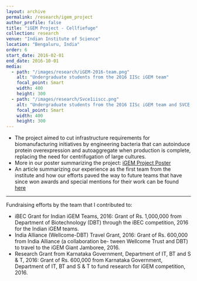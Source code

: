 ```yaml
---
layout: archive
permalink: /research/igem_project
author_profile: false
title: "iGEM Project - Cellfiefuge"
collection: research
venue: "Indian Institute of Science"
location: "Bengaluru, India"
order: 6
start_date: 2016-02-01
end_date: 2016-10-01
media:
  - path: "/images/research/iGEM-2016-team.png"
    alt: "Undergraduate students from the 2016 IISc iGEM team"
    focal_point: Smart
    width: 400
    height: 300
  - path: "/images/research/Svce1iiscc.png"
    alt: "Undergraduate students from the 2016 IISc iGEM team and SVCE team"
    focal_point: Smart
    width: 400
    height: 300
---
```


  * The project aimed to cut infrastructure requirements for biomanufacturing initiatives by engineering bacteria that can autoinduce protein overexpression and autoaggregate when production is complete, replacing the need for centrifugation of large cultures.
  * More in our poster summarizing the project: [iGEM Project Poster](/files/Cellfiefuge_poster.pdf)
  * An article summarizing our experience as the first team from the institute and how our efforts paved the way to future teams that have since won awards and special mentions for their work can be found [here](https://connect.iisc.ac.in/2021/12/redesigning-the-genome/)

---

Fundraising efforts by the team that I contributed to:

* iBEC Grant for Indian iGEM Teams, 2016: Grant of Rs. 1,000,000 from Department of Biotechnology (DBT) through 
the iBEC competition, 2016 for the Indian iGEM teams. 
* India Alliance (Wellcome-DBT) Travel Grant, 2016: Grant of Rs. 600,000 from India Alliance (a collaboration be- 
tween Wellcome Trust and DBT) to travel to the iGEM Giant Jamboree, 2016. 
* Research Grant from Karnataka Government, Department of IT, BT and S & T, 2016: Grant of Rs. 600,000 
from Karnataka Government, Department of IT, BT and S & T to fund research for iGEM competition, 2016.